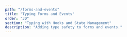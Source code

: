 ```yaml
---
path: "/forms-and-events"
title: "Typing Forms and Events"
order: "3D"
section: "Typing with Hooks and State Management"
description: "Adding type safety to forms and events."
---
```

